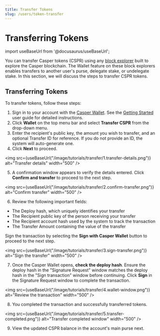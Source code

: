 ```yaml
---
title: Transfer Tokens
slug: /users/token-transfer
---
```


# Transferring Tokens

import useBaseUrl from '@docusaurus/useBaseUrl';

You can transfer Casper tokens (CSPR) using any [block explorer](../block-explorer.md) built to explore the Casper blockchain. The Wallet feature on these block explorers enables transfers to another user's purse, delegate stake, or undelegate stake. In this section, we will discuss the steps to transfer CSPR tokens.

## Transferring Tokens 

To transfer tokens, follow these steps:

1. Sign in to your account with the [Casper Wallet](https://www.casperwallet.io/). See the [Getting Started](https://www.casperwallet.io/user-guide/getting-started) user guide for detailed instructions.
2. Click **Wallet** on the top menu bar and select **Transfer CSPR** from the drop-down menu. 
3. Enter the recipient's public key, the amount you wish to transfer, and an optional Transfer ID for reference. If you do not provide an ID, the system will auto-generate one.
4. Click **Next** to proceed.

<img src={useBaseUrl("/image/tutorials/transfer/1.transfer-details.png")} alt="Transfer details" width="500" />

5. A confirmation window appears to verify the details entered. Click **Confirm and transfer** to proceed to the next step.

<img src={useBaseUrl("/image/tutorials/transfer/2.confirm-transfer.png")} alt="Confirm transfer" width="500" />

6. Review the following important fields:

- The Deploy hash, which uniquely identifies your transfer
- The Recipient public key of the person receiving your transfer
- The Recipient account hash used by the system to track the transaction
- The Transfer Amount containing the value of the transfer

Sign the transaction by selecting the **Sign with Casper Wallet** button to proceed to the next step. 

<img src={useBaseUrl("/image/tutorials/transfer/3.sign-transfer.png")} alt="Sign the transfer" width="500" />

7. Once the Casper Wallet opens, **check the deploy hash**. Ensure the deploy hash in the "Signature Request" window matches the deploy hash in the "Sign transaction" window before continuing. Click **Sign** in the Signature Request window to complete the transaction.
    
<img src={useBaseUrl("/image/tutorials/transfer/4.wallet-window.png")} alt="Review the transaction" width="500" />

8. You completed the transaction and successfully transferred tokens.

<img src={useBaseUrl("/image/tutorials/transfer/5.transfer-completed.png")} alt="Transfer completed window" width="500" />

9. View the updated CSPR balance in the account's main purse next.
